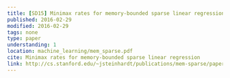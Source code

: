```yaml
---
title: [SD15] Minimax rates for memory-bounded sparse linear regression
published: 2016-02-29
modified: 2016-02-29
tags: none
type: paper
understanding: 1
location: machine_learning/mem_sparse.pdf
cite: Minimax rates for memory-bounded sparse linear regression
link: http://cs.stanford.edu/~jsteinhardt/publications/mem-sparse/paper.pdf
---
```


